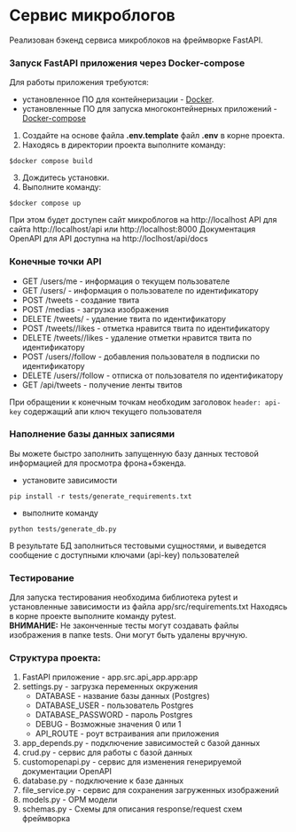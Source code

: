# Сервис микроблогов
Реализован бэкенд сервиса микроблоков на фреймворке FastAPI.  

### Запуск FastAPI приложения через Docker-compose

Для работы приложения требуются:
- установленное ПО для контейнеризации - [Docker](https://docs.docker.com/engine/install/).
- установленные ПО для запуска многоконтейнерных приложений - [Docker-compose](https://docs.docker.com/compose/)

1. Создайте на основе файла **.env.template** файл **.env** в корне проекта. 
2. Находясь в директории проекта выполните команду: 
```shell 
$docker compose build 
``` 
3. Дождитесь установки.  
4. Выполните команду:
```shell 
$docker compose up 
``` 

При этом будет доступен сайт микроблогов на http://localhost
API для сайта http://localhost/api или http://localhost:8000
Документация OpenAPI для API доступна на http://loclhost/api/docs  

### Конечные точки API

* GET /users/me  - информация о текущем пользователе
* GET /users/<id>  - информация о пользователе по идентификатору
* POST /tweets  - создание твита
* POST /medias  - загрузка изображения
* DELETE /tweets/<id>  - удаление твита по идентификатору
* POST /tweets/<id>/likes  - отметка нравится твита по идентификатору
* DELETE /tweets/<id>/likes  - удаление отметки нравится твита по идентификатору
* POST /users/<id>/follow  - добавления пользователя в подписки по идентификатору
* DELETE /users/<id>/follow  - отписка от пользователя по идентификатору
* GET /api/tweets  - получение ленты твитов

При обращении к конечным точкам необходим заголовок ```header: api-key``` содержащий апи ключ текущего пользователя


### Наполнение базы данных записями

 Вы можете быстро заполнить запущенную базу данных тестовой информацией для просмотра фрона+бэкенда.
- установите зависимости
```shell 
pip install -r tests/generate_requirements.txt
```
- выполните команду
```shell
python tests/generate_db.py
```
В результате БД заполниться тестовыми сущностями, и выведется сообщение с доступными  ключами (api-key) пользователей

### Тестирование
Для запуска тестирования необходима библиотека pytest и установленные зависимости из файла app/src/requirements.txt
Находясь в корне проекте выполните команду pytest.  
**ВНИМАНИЕ:** Не законченные тесты могут создавать файлы изображения в папке tests. Они могут быть удалены вручную.

### Структура проекта:  
1. FastAPI приложение - app.src.api_app.app:app
2. settings.py - загрузка переменных окружения
   * DATABASE - название базы данных (Postgres)
   * DATABASE_USER - пользователь Postgres
   * DATABASE_PASSWORD - пароль Postgres
   * DEBUG - Возможные значения 0 или 1
   * API_ROUTE - роут встраивания апи приложения 
3. app_depends.py - подключение зависимостей с базой данных
4. crud.py - сервис для работы с базой данных
5. customopenapi.py - сервис для изменения генерируемой документации OpenAPI
6. database.py - подключение к базе данных
7. file_service.py - сервис для сохранения загруженных изображений
8. models.py - ОРМ модели
9. schemas.py - Схемы для описания response/request схем фреймворка
